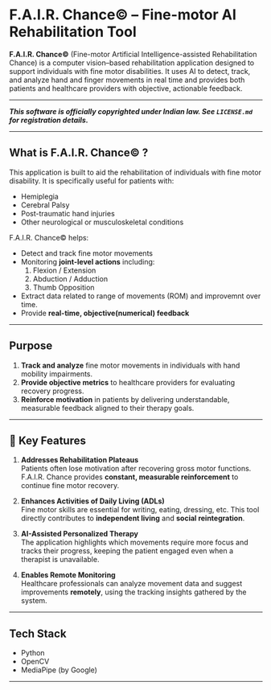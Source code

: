 # F.A.I.R. Chance© – Fine-motor AI Rehabilitation Tool

**F.A.I.R. Chance©** (Fine-motor Artificial Intelligence-assisted Rehabilitation Chance) is a computer vision–based rehabilitation application designed to support individuals with fine motor disabilities. It uses AI to detect, track, and analyze hand and finger movements in real time and provides both patients and healthcare providers with objective, actionable feedback.

---

***This software is officially copyrighted under Indian law.
See `LICENSE.md` for registration details.***

---

## **What is F.A.I.R. Chance© ?**

This application is built to aid the rehabilitation of individuals with fine motor disability. It is specifically useful for patients with:

- Hemiplegia
- Cerebral Palsy
- Post-traumatic hand injuries
- Other neurological or musculoskeletal conditions

F.A.I.R. Chance© helps:
- Detect and track fine motor movements
- Monitoring **joint-level actions** including:
  1. Flexion / Extension
  2. Abduction / Adduction
  3. Thumb Opposition
- Extract data related to range of movements (ROM) and improvemnt over time.
- Provide **real-time, objective(numerical) feedback** 

---

## **Purpose**

1. **Track and analyze** fine motor movements in individuals with hand mobility impairments.
2. **Provide objective metrics** to healthcare providers for evaluating recovery progress.
3. **Reinforce motivation** in patients by delivering understandable, measurable feedback aligned to their therapy goals.

---

## 🌟 **Key Features**

1. **Addresses Rehabilitation Plateaus**  
   Patients often lose motivation after recovering gross motor functions. F.A.I.R. Chance provides **constant, measurable reinforcement** to continue fine motor recovery.
   
2. **Enhances Activities of Daily Living (ADLs)**  
   Fine motor skills are essential for writing, eating, dressing, etc. This tool directly contributes to **independent living** and **social reintegration**.

3. **AI-Assisted Personalized Therapy**  
   The application highlights which movements require more focus and tracks their progress, keeping the patient engaged even when a therapist is unavailable.

4. **Enables Remote Monitoring**  
   Healthcare professionals can analyze movement data and suggest improvements **remotely**, using the tracking insights gathered by the system.

---

## **Tech Stack**

- Python
- OpenCV
- MediaPipe (by Google)
---
